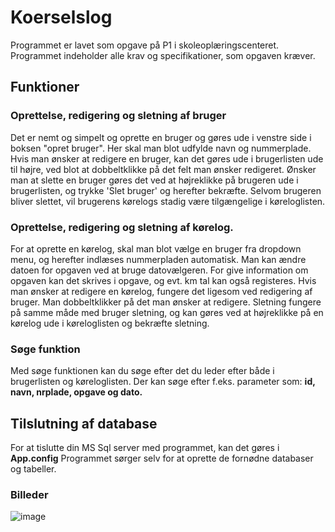 # Koerselslog
Programmet er lavet som opgave på P1 i skoleoplæringscenteret. 
Programmet indeholder alle krav og specifikationer, som opgaven kræver.


## Funktioner
### Oprettelse, redigering og sletning af bruger
Det er nemt og simpelt og oprette en bruger og gøres ude i venstre side i boksen "opret bruger". Her skal man blot udfylde navn og nummerplade.
Hvis man ønsker at redigere en bruger, kan det gøres ude i brugerlisten ude til højre, ved blot at dobbeltklikke på det felt man ønsker redigeret.
Ønsker man at slette en bruger gøres det ved at højreklikke på brugeren ude i brugerlisten, og trykke 'Slet bruger' og herefter bekræfte. Selvom brugeren bliver slettet, vil brugerens kørelogs stadig være tilgængelige i køreloglisten. 

### Oprettelse, redigering og sletning af kørelog.
For at oprette en kørelog, skal man blot vælge en bruger fra dropdown menu, og herefter indlæses nummerpladen automatisk. Man kan ændre datoen for opgaven ved at bruge datovælgeren. For give information om opgaven kan det skrives i opgave, og evt. km tal kan også registeres.
Hvis man ønsker at redigere en kørelog, fungere det ligesom ved redigering af bruger. Man dobbeltklikker på det man ønsker at redigere.
Sletning fungere på samme måde med bruger sletning, og kan gøres ved at højreklikke på en kørelog ude i køreloglisten og bekræfte sletning.

### Søge funktion
Med søge funktionen kan du søge efter det du leder efter både i brugerlisten og køreloglisten. Der kan søge efter f.eks. parameter som: **id, navn, nrplade, opgave og dato.**


## Tilslutning af database
For at tislutte din MS Sql server med programmet, kan det gøres i **App.config**
Programmet sørger selv for at oprette de fornødne databaser og tabeller.

### Billeder
![image](https://github.com/Hjaller/Koerselslog/assets/38131968/8325f65c-f965-42e3-89e3-a014be4a7e48)

